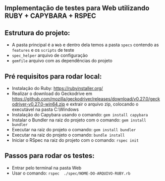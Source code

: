 ## Implementação de testes para Web utilizando RUBY + CAPYBARA + RSPEC

## Estrutura do projeto:

* A pasta principal é a `Web` e dentro dela temos a pasta `specs` contendo as `features` e os `scripts` de teste
* `spec_helper` arquivo de configuração
* `gemfile` arquivo com as dependências do projeto

## Pré requisitos para rodar local:

* Instalação do Ruby: https://rubyinstaller.org/
* Realizar o download do Geckodrive em https://github.com/mozilla/geckodriver/releases/download/v0.27.0/geckodriver-v0.27.0-win64.zip e extrair o arquivo zip, colocando o executável na pasta C:\Windows
* Instalação do Capybara usando o comando: `gem install capybara`
* Instalar o Bundler na raiz do projeto com o comando: `gem install bundler`
* Executar na raiz do projeto o comando: `gem install bundler`
* Executar na raiz do projeto o comando: `bundle install`
* Iniciar o RSpec na raiz do projeto com o comando: `rspec init`

## Passos para rodar os testes:

* Entrar pelo terminal na pasta Web
* Usar o comando: `rspec  ./spec/NOME-DO-ARQUIVO-RUBY.rb` 
